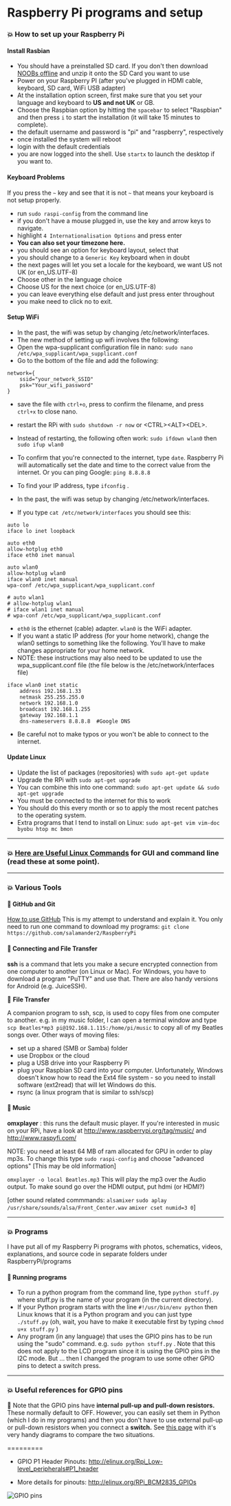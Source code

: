 Raspberry Pi programs and setup
===============================

### :boom: How to set up your Raspberry Pi

#### Install Rasbian

* You should have a preinstalled SD card. If you don't then download [NOOBs offline](http://www.raspberrypi.org/downloads/) and unzip it onto the SD Card you want to use
* Power on your Raspberry PI (after you've plugged in HDMI cable, keyboard, SD card, WiFi USB adapter)
* At the installation option screen, first make sure that you set your language and keyboard to **US and not UK** or GB.
* Choose the Raspbian option by hitting the `spacebar` to select "Raspbian" and then press `i` to start the installation (it will take 15 minutes to complete).
* the default username and password is  "pi" and "raspberry", respectively
* once installed the system will reboot
* login with the default credentials
* you are now logged into the shell. Use `startx` to launch the desktop if you want to.


#### Keyboard Problems

If you press the `~` key and see that it is not `~` that means your keyboard is not setup properly.

* run `sudo raspi-config` from the command line
* if you don't have a mouse plugged in, use the <TAB> key and arrow keys to navigate.
* highlight `4 Internationalisation Options` and press enter
* **You can also set your timezone here.**
* you should see an option for keyboard layout, select that
* you should change to a `Generic Key` keyboard when in doubt
* the next pages will let you set a locale for the keyboard, we want US not UK  (or en_US.UTF-8)
* Choose other in the language choice
* Choose US for the next choice (or en_US.UTF-8)
* you can leave everything else default and just press enter throughout
* you make need to click no <Finish> to exit.


#### Setup WiFi

* In the past, the wifi was setup by changing /etc/network/interfaces.
* The new method of setting up wifi involves the following:
* Open the wpa-supplicant configuration file in nano: `sudo nano /etc/wpa_supplicant/wpa_supplicant.conf`
* Go to the bottom of the file and add the following:

````
network={
    ssid="your_network_SSID"
    psk="Your_wifi_password"
}
````

* save the file with `ctrl+o`, press <Enter> to confirm the filename, and press `ctrl+x` to close nano.
* restart the RPi with `sudo shutdown -r now` or &lt;CTRL&gt;&lt;ALT&gt;&lt;DEL&gt;. 
* Instead of restarting, the following often work: `sudo ifdown wlan0` then `sudo ifup wlan0`
* To confirm that you're connected to the internet, type `date`. Raspberry Pi will automatically set the date and time to the correct value from the internet.  Or you can ping Google: `ping 8.8.8.8`
* To find your IP address, type `ifconfig` .

* In the past, the wifi was setup by changing /etc/network/interfaces. 
 * If you type `cat /etc/network/interfaces` you should see this: 

```
auto lo
iface lo inet loopback

auto eth0
allow-hotplug eth0
iface eth0 inet manual

auto wlan0
allow-hotplug wlan0
iface wlan0 inet manual
wpa-conf /etc/wpa_supplicant/wpa_supplicant.conf

# auto wlan1
# allow-hotplug wlan1
# iface wlan1 inet manual
# wpa-conf /etc/wpa_supplicant/wpa_supplicant.conf
```

* `eth0` is the ethernet (cable) adapter.  `wlan0` is the WiFi adapter.
* If you want a static IP address (for your home network), change the wlan0 settings to something like the following. You'll have to make changes appropriate for your home network. 
 * NOTE: these instructions may also need to be updated to use the wpa_supplicant.conf file (the file below is the /etc/network/interfaces file)
```
iface wlan0 inet static
    address 192.168.1.33
    netmask 255.255.255.0
    network 192.168.1.0
    broadcast 192.168.1.255
    gateway 192.168.1.1
    dns-nameservers 8.8.8.8  #Google DNS
```

* Be careful not to make typos or you won't be able to connect to the internet.

#### Update Linux

* Update the list of packages (repositories) with `sudo apt-get update`
* Upgrade the RPi with `sudo apt-get upgrade`
* You can combine this into one command: `sudo apt-get update && sudo apt-get upgrade`
* You must be connected to the internet for this to work
* You should do this every month or so to apply the most recent patches to the operating system.
* Extra programs that I tend to install on Linux: `sudo apt-get vim vim-doc byobu htop mc bmon`

-----------

### :boom: [Here are Useful Linux Commands](https://github.com/salamander2/RaspberryPi/blob/master/Linux_Commands.md) for GUI and command line (read these at some point).

------

### :boom: Various Tools

#### :large_blue_diamond: GitHub and Git
[How to use GitHub](https://github.com/salamander2/RaspberryPi/blob/master/Git_setup_notes.md)  This is my attempt to understand and explain it.  You only need to run one command to download my programs:
`git clone https://github.com/salamander2/RaspberryPi`

#### :large_blue_diamond: Connecting and File Transfer
**ssh** is a command that lets you make a secure encrypted connection from one computer to another (on Linux or Mac). For Windows, you have to download a program "PuTTY" and use that. There are also handy versions for Android (e.g. JuiceSSH).

:large_blue_diamond: **File Transfer**

A companion program to ssh, scp, is used to copy files from one computer to another.  e.g. in my music folder, I can open a terminal window and type `scp Beatles*mp3 pi@192.168.1.115:/home/pi/music` to copy all of my Beatles songs over. 
Other ways of moving files: 
* set up a shared (SMB or Samba) folder
* use Dropbox or the cloud
* plug a USB drive into your Raspberry Pi
* plug your Raspbian SD card into your computer. Unfortunately, Windows doesn't know how to read the Ext4 file system - so you need to install software (ext2read) that will let Windows do this.
* rsync (a linux program that is similar to ssh/scp)

#### :large_blue_diamond: Music

**omxplayer** : this runs the default music player. If you're interested in music on your RPi, have a look at http://www.raspberrypi.org/tag/music/ and http://www.raspyfi.com/

NOTE: you need at least 64 MB of ram allocated for GPU in order to play mp3s. To change this type `sudo raspi-config` and choose "advanced options" [This may be old information]

`omxplayer -o local Beatles.mp3`  This will play the mp3 over the Audio output. To make sound go over the HDMI output, put hdmi (or HDMI?)

[other sound related commmands: `alsamixer` `sudo aplay /usr/share/sounds/alsa/Front_Center.wav`  `amixer cset numid=3 0`]

--------

### :boom: Programs

I have put all of my Raspberry Pi programs with photos, schematics, videos, explanations, and source code in separate folders under RaspberryPi/programs

#### :large_blue_diamond: Running programs
* To run a python program from the command line, type `python stuff.py`  where stuff.py is the name of your program (in the current directory).
* If your Python program starts with the line `#!/usr/bin/env python` then Linux knows that it is a Python program and you can just type `./stuff.py` (oh, wait, you have to make it executable first by typing `chmod u+x stuff.py` )
* Any program (in any language) that uses the GPIO pins has to be run using the "sudo" command. e.g. `sudo python stuff.py` . Note that this does not apply to the LCD program since it is using the GPIO pins in the I2C mode. But ... then I changed the program to use some other GPIO pins to detect a switch press.

------------

### :boom: Useful references for GPIO pins

:large_blue_diamond: Note that the GPIO pins have **internal pull-up and pull-down resistors.** These normally default to OFF. However, you can easily set them in Python (which I do in my programs) and then you don't have to use external pull-up or pull-down resistors when you connect a **switch.** See [this page](http://raspi.tv/2013/rpi-gpio-basics-6-using-inputs-and-outputs-together-with-rpi-gpio-pull-ups-and-pull-downs) with it's very handy diagrams to compare the two situations.

=========
 
 * GPIO P1 Header Pinouts: http://elinux.org/Rpi_Low-level_peripherals#P1_header
 
 * More details for pinouts: http://elinux.org/RPi_BCM2835_GPIOs

![GPIO pins](https://raw.githubusercontent.com/salamander2/RaspberryPi/master/programs/Raspberry-PI-GPIO-S.png)
 
 
